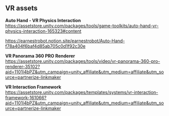 ## VR assets


**Auto Hand - VR Physics Interaction** \
https://assetstore.unity.com/packages/tools/game-toolkits/auto-hand-vr-physics-interaction-165323#content

https://earnestrobot.notion.site/earnestrobot/Auto-Hand-f78a404f6baf4d85ab705c0d1f92c30e

**VR Panorama 360 PRO Renderer** \
https://assetstore.unity.com/packages/tools/video/vr-panorama-360-pro-renderer-35102?aid=1101l4bPZ&utm_campaign=unity_affiliate&utm_medium=affiliate&utm_source=partnerize-linkmaker

**VR Interaction Framework** \
https://assetstore.unity.com/packages/templates/systems/vr-interaction-framework-161066?aid=1101l4bPZ&utm_campaign=unity_affiliate&utm_medium=affiliate&utm_source=partnerize-linkmaker

